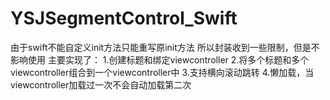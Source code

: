 # YSJSegmentControl_Swift

由于swift不能自定义init方法只能重写原init方法 所以封装收到一些限制，但是不影响使用
主要实现了：
  1.创建标题和绑定viewcontroller
  2.将多个标题和多个viewcontroller组合到一个viewcontroller中
  3.支持横向滚动跳转
  4.懒加载，当viewcontroller加载过一次不会自动加载第二次

